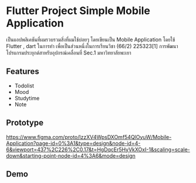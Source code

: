 
# Flutter Project Simple Mobile Application

เป็นแอปพลิเคชันที่ผมรวบรวมสิ่งที่ผมใช้บ่อยๆ โดยเขียนเป็น Mobile Application โดยใช้ Flutter , dart ในการทำ เพื่อเป็นส่วนหนึ่งในการเรียนวิชา (66/2) 225323[1] การพัฒนาโปรแกรมประยุกต์สาหรับอุปกรณ์เคลื่อนที่ Sec.1 มหาวิทยาลัยพะเยา 


## Features

- Todolist
- Mood
- Studytime
- Note


## Prototype

https://www.figma.com/proto/lzzXV4WpsDXOmf54QlOyuW/Mobile-Application?page-id=0%3A1&type=design&node-id=4-6&viewport=437%2C226%2C0.17&t=HgDqcEr5HyVkXOxI-1&scaling=scale-down&starting-point-node-id=4%3A6&mode=design


## Demo
